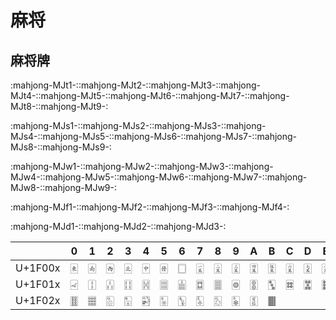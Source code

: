 # 麻将

## 麻将牌

:mahjong-MJt1-::mahjong-MJt2-::mahjong-MJt3-::mahjong-MJt4-::mahjong-MJt5-::mahjong-MJt6-::mahjong-MJt7-::mahjong-MJt8-::mahjong-MJt9-:

:mahjong-MJs1-::mahjong-MJs2-::mahjong-MJs3-::mahjong-MJs4-::mahjong-MJs5-::mahjong-MJs6-::mahjong-MJs7-::mahjong-MJs8-::mahjong-MJs9-:

:mahjong-MJw1-::mahjong-MJw2-::mahjong-MJw3-::mahjong-MJw4-::mahjong-MJw5-::mahjong-MJw6-::mahjong-MJw7-::mahjong-MJw8-::mahjong-MJw9-:

:mahjong-MJf1-::mahjong-MJf2-::mahjong-MJf3-::mahjong-MJf4-:

:mahjong-MJd1-::mahjong-MJd2-::mahjong-MJd3-:

|         | 0   | 1   | 2   | 3   | 4   | 5   | 6   | 7   | 8   | 9   | A   | B   | C   | D   | E   | F   |
| ------- | --- | --- | --- | --- | --- | --- | --- | --- | --- | --- | --- | --- | --- | --- | --- | --- |
| U+1F00x | 🀀   | 🀁   | 🀂   | 🀃   | 🀄︎   | 🀅   | 🀆   | 🀇   | 🀈   | 🀉   | 🀊   | 🀋   | 🀌   | 🀍   | 🀎   | 🀏   |
| U+1F01x | 🀐   | 🀑   | 🀒   | 🀓   | 🀔   | 🀕   | 🀖   | 🀗   | 🀘   | 🀙   | 🀚   | 🀛   | 🀜   | 🀝   | 🀞   | 🀟   |
| U+1F02x | 🀠   | 🀡   | 🀢   | 🀣   | 🀤   | 🀥   | 🀦   | 🀧   | 🀨   | 🀩   | 🀪   | 🀫   |     |     |     |     |

